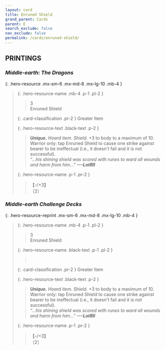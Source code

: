 ```yaml
---
layout: card
title: Enruned Shield
grand_parent: Cards
parent: E
search_exclude: false
nav_exclude: false
permalink: /cards/enruned-shield/
---
```


## PRINTINGS


### _Middle-earth: The Dragons_

{: .hero-resource .mx-sm-6 .mx-md-8 .mx-lg-10 .mb-4 }
> {: .hero-resource-name .mb-4 .p-1 .pl-2 }
> > <div class="card-mp">3</div>
> > <div class="card-name">Enruned Shield</div>
>
> {: .card-classification .pr-2 }
> Greater Item
>
> {: .hero-resource-text .black-text .p-2 }
> > _**Unique.**_ _Hoard item._ _Shield._ +3 to body to a maximum of 10. Warrior only: tap Enruned Shield to cause one strike against bearer to be ineffectual (i.e., it doesn't fail and it is not successful).   <br>_“...his shining shield was scored with runes to ward all wounds and harm from him...”_ ***---&#65279;LotRII*** 
> 
> {: .hero-resource-name .p-1 .pr-2 }
> > <div class="card-shield">【&ndash;/+3】</div>
> > <div class="card-corruption">〔2〕</div>

### _Middle-earth Challenge Decks_

{: .hero-resource-reprint .mx-sm-6 .mx-md-8 .mx-lg-10 .mb-4 }
> {: .hero-resource-name .mb-4 .p-1 .pl-2 }
> > <div class="card-mp">3</div>
> > <div class="card-name">Enruned Shield</div>
>
> {: .hero-resource-name .black-text .p-1 .pl-2 }
> > &nbsp;
>
> {: .card-classification .pr-2 }
> Greater Item
>
> {: .hero-resource-text .black-text .p-2 }
> > _**Unique.**_ _Hoard item._ _Shield._ +3 to body to a maximum of 10. Warrior only: tap Enruned Shield to cause one strike against bearer to be ineffectual (i.e., it doesn't fail and it is not successful).   <br>_“...his shining shield was scored with runes to ward all wounds and harm from him...”_ ***---&#65279;LotRII*** 
> 
> {: .hero-resource-name .p-1 .pr-2 }
> > <div class="card-shield">【&ndash;/+3】</div>
> > <div class="card-corruption">〔2〕</div>
